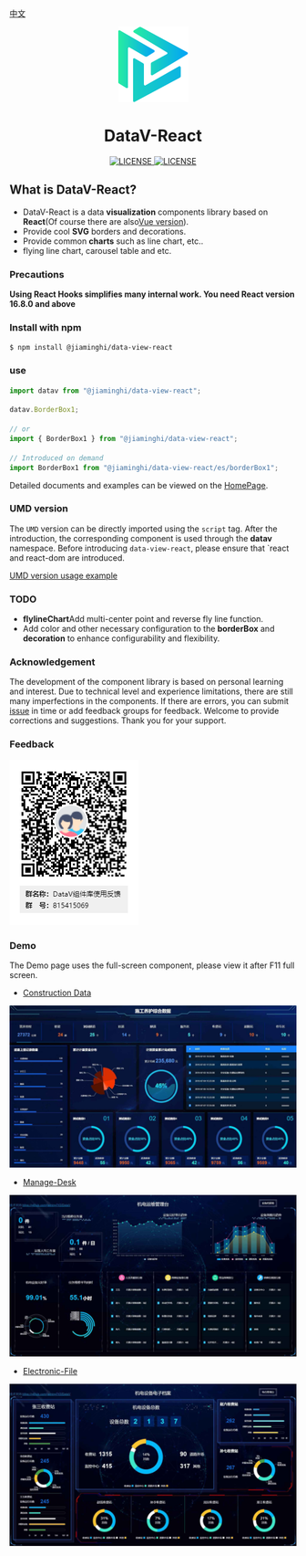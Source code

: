[中文](./README.md)

<p align="center">
  <img src="./icon.png">
</p>
<h1 align="center">DataV-React</h1>
<p align="center">
    <a href="https://github.com/DataV-Team/Datav-React/blob/master/LICENSE">
      <img src="https://img.shields.io/github/license/DataV-Team/datav-react.svg" alt="LICENSE" />
    </a>
    <a href="https://www.npmjs.com/package/@jiaminghi/data-view-react">
      <img src="https://img.shields.io/npm/v/@jiaminghi/data-view-react.svg" alt="LICENSE" />
    </a>
</p>

## What is DataV-React?

- DataV-React is a data **visualization** components library based on **React**(Of course there are also[Vue version](https://github.com/DataV-Team/DataV)).
- Provide cool **SVG** borders and decorations.
- Provide common **charts** such as line chart, etc..
- flying line chart, carousel table and etc.

### Precautions

**Using React Hooks simplifies many internal work. You need React version 16.8.0 and above**

### Install with npm

```shell
$ npm install @jiaminghi/data-view-react
```

### use

```js
import datav from "@jiaminghi/data-view-react";

datav.BorderBox1;

// or
import { BorderBox1 } from "@jiaminghi/data-view-react";

// Introduced on demand
import BorderBox1 from "@jiaminghi/data-view-react/es/borderBox1";
```

Detailed documents and examples can be viewed on the [HomePage](http://datav-react.jiaminghi.com).

### UMD version

The `UMD` version can be directly imported using the `script` tag. After the introduction, the corresponding component is used through the **datav** namespace. Before introducing `data-view-react`, please ensure that `react and react-dom are introduced.

[UMD version usage example](./umdExample.html)

### TODO

- **flylineChart**Add multi-center point and reverse fly line function.
- Add color and other necessary configuration to the **borderBox** and **decoration** to enhance configurability and flexibility.

### Acknowledgement

The development of the component library is based on personal learning and interest. Due to technical level and experience limitations, there are still many imperfections in the components. If there are errors, you can submit [issue](https://github.com/DataV-Team/DataV-React/issues/new?template=bug_report.md) in time or add feedback groups for feedback. Welcome to provide corrections and suggestions. Thank you for your support.

### Feedback

![Feedback](./QQGroup.png)

### Demo

The Demo page uses the full-screen component, please view it after F11 full screen.

- [Construction Data](http://datav-react.jiaminghi.com/demo/construction-data/index.html)

![construction-data](./demoImg/construction-data.jpg)

- [Manage-Desk](http://datav-react.jiaminghi.com/demo/manage-desk/index.html)

![manage-desk](./demoImg/manage-desk.jpg)

- [Electronic-File](http://datav-react.jiaminghi.com/demo/electronic-file/index.html)

![electronic-file](./demoImg/electronic-file.jpg)

